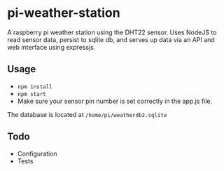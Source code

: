 # pi-weather-station

A raspberry pi weather station using the DHT22 sensor. Uses NodeJS to read sensor data, persist to sqlite db, and serves up data via an API and web interface using expressjs.

## Usage
- `npm install`
- `npm start`
- Make sure your sensor pin number is set correctly in the app.js file.

The database is located at `/home/pi/weatherdb2.sqlite`

## Todo
- Configuration
- Tests
